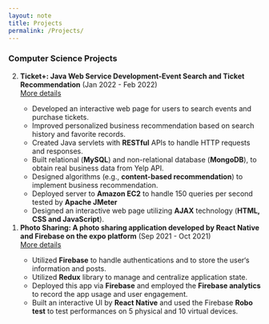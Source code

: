```yaml
---
layout: note
title: Projects
permalink: /Projects/
---
```


### Computer Science Projects

<ol reversed>
  <li><strong>Ticket+: Java Web Service Development-Event Search and Ticket Recommendation</strong> (Jan 2022 - Feb 2022) </li> <a href="https://github.com/universe1991/Ticket-plus">More details</a>
    <ul> 
     <li> Developed an interactive web page for users to search events and purchase tickets.</li>
     <li> Improved personalized business recommendation based on search history and favorite records. </li> 
     <li> Created Java servlets with <strong>RESTful</strong> APIs to handle HTTP requests and responses.</li>
     <li>Built relational (<strong>MySQL</strong>) and non-relational database (<strong>MongoDB</strong>), to obtain real business data from Yelp API.</li>
     <li>Designed algorithms (e.g., <strong>content-based recommendation</strong>) to implement business recommendation.</li>
     <li>Deployed server to <strong>Amazon EC2</strong> to handle 150 queries per second tested by <strong>Apache JMeter</strong></li>
     <li>Designed an interactive web page utilizing <strong>AJAX</strong> technology (<strong>HTML, CSS and JavaScript</strong>).</li>
    </ul>
  <li><strong>Photo Sharing: A photo sharing application developed by React Native and Firebase on the expo platform</strong> (Sep 2021 - Oct 2021)</li> <a href="https://github.com/universe1991/Photo-Sharing">More details</a> 
   <ul>
    <li>Utilized <strong>Firebase</strong> to handle authentications and to store the user‘s information and posts.</li>
    <li>Utilized <strong>Redux</strong> library to manage and centralize application state.</li>
    <li>Deployed this app via <strong>Firebase</strong> and employed the <strong>Firebase analytics</strong> to record the app usage and user engagement.</li>
    <li>Built an interactive UI by <strong>React Native</strong> and used the Firebase <strong>Robo test</strong> to test performances on 5 physical and 10 virtual devices.</li>
   </ul>
</ol>
